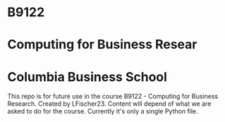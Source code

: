 # B9122
# Computing for Business Resear
# Columbia Business School

This repo is for future use in the course B9122 - Computing for Business Research.
Created by LFischer23.
Content will depend of what we are asked to do for the course.
Currently it's only a single Python file.
